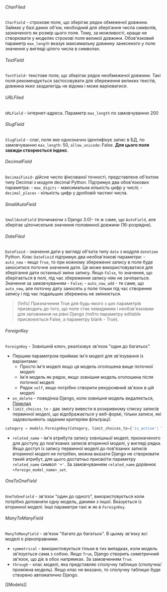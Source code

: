 
###### CharFiled
`CharField` - строкове поле, що зберігає рядок обмеженої довжини. Займає у базі даних об'єм, необхідний для зберігання числа символів, зазначеного як розмір цього поля. Тому, за можливості, краще не створювати у моделях строкові поля великої довжини. Обов'язковий параметр `max_length` вказує максимальну довжину занесеного у поле значення у вигляді цілого числа в символах.

###### TextField
`TextField`- текстове поле, що зберігає рядок необмеженої довжини. Такі поля рекомендується застосовувати для збереження великих текстів, довжина яких заздалегідь не відома і може варіюватися.

###### URLFiled
`URLField` - інтернет-адреса. Параметр `max_length` по замовчуванню 200

###### SlugField
`SlugField` - слаг, поле яке однозначно ідентифікує запис в БД, по замовчуванню `max_length`: 50, `allow_unicode`: False. **Для цього поля завжди створюється індекс**.

###### DecimalField
`DecimaiFieid`- дійсне число фіксованої точності, представлене
об'єктом типу Decimal з модуля decimal Python. Підтримує два обов'язкових параметра:
	- `max_digits` - максимальна кількість цифр у числі;
	- `decimal_places` - кількість цифр у дробовій частині числа.

###### SmallAutoField
`SmallAutoField` (починаючи з Django 3.0)- те ж саме, що `AutoField`, але зберігає цілочисельне значення половинної довжини (16-розрядне).

###### DateFiled
`DateFieid` - значення дати у вигляді об'єкта типу `date` з модуля `datetime` Python. Клас `DateFieid` підтримує два необов'язкові параметри:
	- `auto_now` - якщо `True`, то при кожному збереженні запису в поле буде заноситися поточне значення дати. Це може використовуватися для зберігання дати останньої зміни запису. Якщо `False`, то значення, що зберігається в полі, під час збереження запису ніяк не зачіпається. Значення за замовчуванням - `False`;
	- `auto_now_add` - те саме, що `auto_now`, але поточну дату заносять у поле тільки під час створення запису і під час подальших збережень не змінюється.
	
> [!info]
> Призначення True для будь-якого з цих параметрів призводить до того, що поле стає невидимим і необов'язковим для заповнення на рівні Django (тобто параметру editable присвоюється False, а параметру blank - True).

###### ForeignKey
`ForeignKey` - Зовнішній ключ, реалізовує зв'язок "один до багатьох".
- Першим параметром приймає ім'я моделі для зв'язування із варіантами:
	- Просто ім'я моделі якщо ця модель оголошена вище поточної моделі
	- Ім'я модель як рядок, якщо зовнішня модель оголошена після поточної моделі
	- Рядок `self`, якщо потрібно створити рекурсивний зв'язок в цій моделі
- `on_delete` - поведінка Django, коли зовнішня модель видаляється, [Приклад](https://www.javatpoint.com/django-on_delete)
- `limit_choices_to` - дає змогу вивести в розкривному списку записів первинної моделі, що відображається у веб-формі, тільки записи, які задовольняють заданим критеріям фільтрації.
```python
category = models.ForeignKey(Category, limit_choices_to={'is_active': True})
```
- `related_name` - ім'я атрибута запису зовнішньої моделі, призначеного для доступу до пов'язаних записів вторинної моделі, у вигляді рядка. Якщо доступ із запису первинної моделі до пов'язаних записів вторинної моделі не потрібен, можна вказати Django не створювати такий атрибут, для цього достатньо присвоїти параметру `related_name` символ `'+'`. За замовчуванням `related_name` дорівнює `<foreign_model_name>_set`.

###### OneToOneField
`OneToOneField` - зв'язок "один до одного", використовується коли потрібно доповнити одну модель, даними з іншої. Вказується із вторинної моделі. Інші параметри такі ж як в `ForeignKey`.

###### ManyToManyField
`ManyToManyField` - зв'язок "багато до багатьох". В цьому зв'язку всі моделі є рівноправними.
- `symmetrical` - використовується тільки в тих випадках, коли модель зв'язується сама з собою. Якщо `True`, Django створить симетричний зв'язок, що діє в обох напрямках. За замовченням `True`.
- `through` - клас моделі, яка представляє сполучну таблицю (сполучна/проміжна модель). Якщо клас не вказано, то сполучну таблицю буде створено автоматично Django.

[[Models]]